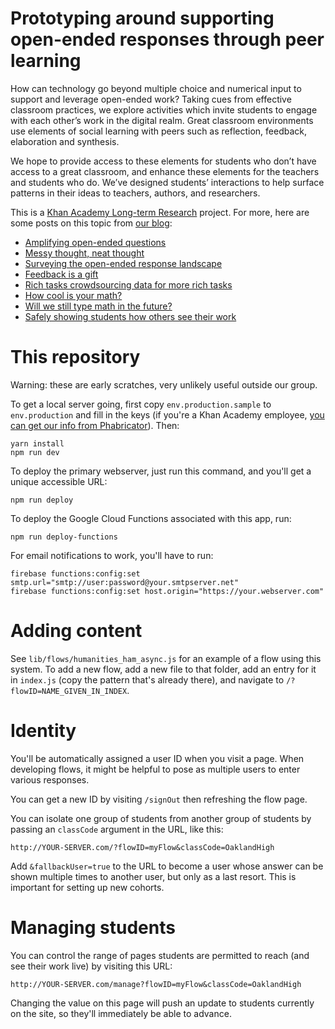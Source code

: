 # Prototyping around supporting open-ended responses through peer learning

How can technology go beyond multiple choice and numerical input to support and leverage open-ended work? Taking cues from effective classroom practices, we explore activities which invite students to engage with each other’s work in the digital realm. Great classroom environments use elements of social learning with peers such as reflection, feedback, elaboration and synthesis.

We hope to provide access to these elements for students who don’t have access to a great classroom, and enhance these elements for the teachers and students who do. We’ve designed students’ interactions to help surface patterns in their ideas to teachers, authors, and researchers.

This is a [Khan Academy Long-term Research](https://khanacademy.org/research) project. For more, here are some posts on this topic from [our blog](https://klr.tumblr.com):

* [Amplifying open-ended questions](http://klr.tumblr.com/post/153878272318/amplifying-open-ended-questions)
* [Messy thought, neat thought](http://klr.tumblr.com/post/154784481858/messy-thought-neat-thought)
* [Surveying the open-ended response landscape](http://klr.tumblr.com/post/156063609578/surveying-the-open-ended-response-landscape)
* [Feedback is a gift](http://klr.tumblr.com/post/157770095858/feedback-is-a-gift)
* [Rich tasks crowdsourcing data for more rich tasks](http://klr.tumblr.com/post/158036182833/rich-tasks-crowdsourcing-data-for-more-rich-tasks)
* [How cool is your math?](http://klr.tumblr.com/post/158440196813/how-cool-is-your-math)
* [Will we still type math in the future?](http://klr.tumblr.com/post/158529401393/will-we-type-math-still-in-the-future)
* [Safely showing students how others see their work](http://klr.tumblr.com/post/158814741858/safely-showing-students-how-others-see-their-work)

# This repository

Warning: these are early scratches, very unlikely useful outside our group.

To get a local server going, first copy `env.production.sample` to `env.production` and fill in the keys (if you're a Khan Academy employee, [you can get our info from Phabricator](https://phabricator.khanacademy.org/K227)). Then:

```
yarn install
npm run dev
```

To deploy the primary webserver, just run this command, and you'll get a unique accessible URL:

```
npm run deploy
```

To deploy the Google Cloud Functions associated with this app, run:

```
npm run deploy-functions
```

For email notifications to work, you'll have to run:

```
firebase functions:config:set smtp.url="smtp://user:password@your.smtpserver.net"
firebase functions:config:set host.origin="https://your.webserver.com"
```

# Adding content

See `lib/flows/humanities_ham_async.js` for an example of a flow using this system. To add a new flow, add a new file to that folder, add an entry for it in `index.js` (copy the pattern that's already there), and navigate to `/?flowID=NAME_GIVEN_IN_INDEX`.

# Identity

You'll be automatically assigned a user ID when you visit a page. When developing flows, it might be helpful to pose as multiple users to enter various responses.

You can get a new ID by visiting `/signOut` then refreshing the flow page.

You can isolate one group of students from another group of students by passing an `classCode` argument in the URL, like this:

```
http://YOUR-SERVER.com/?flowID=myFlow&classCode=OaklandHigh
```

Add `&fallbackUser=true` to the URL to become a user whose answer can be shown multiple times to another user, but only as a last resort. This is important for setting up new cohorts.

# Managing students

You can control the range of pages students are permitted to reach (and see their work live) by visiting this URL:

```
http://YOUR-SERVER.com/manage?flowID=myFlow&classCode=OaklandHigh
```

Changing the value on this page will push an update to students currently on the site, so they'll immediately be able to advance.
